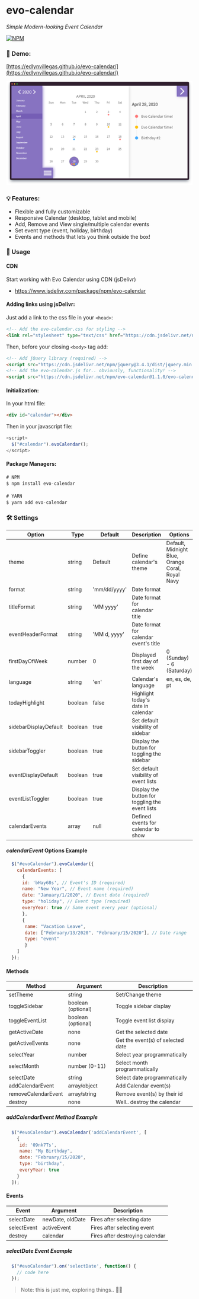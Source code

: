 # evo-calendar
_Simple Modern-looking Event Calendar_

[![NPM](https://nodei.co/npm/evo-calendar.png)](https://nodei.co/npm/evo-calendar/)

### :eyes: Demo:
[https://edlynvillegas.github.io/evo-calendar/](https://edlynvillegas.github.io/evo-calendar/)

![Evo Calendar Preview](/img/thumbnail.png)

### :bulb: Features:
* Flexible and fully customizable
* Responsive Calendar (desktop, tablet and mobile)
* Add, Remove and View single/multiple calendar events
* Set event type (event, holiday, birthday)
* Events and methods that lets you think outside the box!

### :art: Usage

#### CDN
Start working with Evo Calendar using CDN (jsDelivr)
* https://www.jsdelivr.com/package/npm/evo-calendar

#### Adding links using jsDelivr:

Just add a link to the css file in your `<head>`:

```html
<!-- Add the evo-calendar.css for styling -->
<link rel="stylesheet" type="text/css" href="https://cdn.jsdelivr.net/npm/evo-calendar@1.1.0/evo-calendar/css/evo-calendar.min.css"/>
```

Then, before your closing ```<body>``` tag add:

```html
<!-- Add jQuery library (required) -->
<script src="https://cdn.jsdelivr.net/npm/jquery@3.4.1/dist/jquery.min.js"></script>
<!-- Add the evo-calendar.js for.. obviously, functionality! -->
<script src="https://cdn.jsdelivr.net/npm/evo-calendar@1.1.0/evo-calendar/js/evo-calendar.min.js"></script>
```

#### Initialization:

In your html file:
```html
<div id="calendar"></div>
```

Then in your javascript file:
```js
<script>
  $("#calendar").evoCalendar();
</script>
```
#### Package Managers:
```js
# NPM
$ npm install evo-calendar

# YARN
$ yarn add evo-calendar
```

### :hammer_and_wrench: Settings

Option | Type | Default | Description | Options
------ | ---- | ------- | ----------- | -------
theme | string | Default | Define calendar's theme | Default, Midnight Blue, Orange Coral, Royal Navy
format | string | 'mm/dd/yyyy' | Date format |
titleFormat | string | 'MM yyyy' | Date format for calendar title |
eventHeaderFormat | string | 'MM d, yyyy' | Date format for calendar event's title |
firstDayOfWeek | number | 0 | Displayed first day of the week | 0 (Sunday) - 6 (Saturday)
language | string | 'en' | Calendar's language | en, es, de, pt
todayHighlight | boolean | false | Highlight today's date in calendar |
sidebarDisplayDefault | boolean | true | Set default visibility of sidebar |
sidebarToggler | boolean | true | Display the button for toggling the sidebar |
eventDisplayDefault | boolean | true | Set default visibility of event lists |
eventListToggler | boolean | true | Display the button for toggling the event lists |
calendarEvents | array | null | Defined events for calendar to show |

#### _calendarEvent_ Options Example
```js
  $("#evoCalendar").evoCalendar({
    calendarEvents: [
      {
      id: 'bHay68s', // Event's ID (required)
      name: "New Year", // Event name (required)
      date: "January/1/2020", // Event date (required)
      type: "holiday", // Event type (required)
      everyYear: true // Same event every year (optional)
      },
      {
       name: "Vacation Leave",
       date: ["February/13/2020", "February/15/2020"], // Date range
       type: "event"
       }
    ]
  });
```


#### Methods

Method | Argument | Description
------ | -------| -----------
setTheme | string |	Set/Change theme
toggleSidebar | boolean (optional) | Toggle sidebar display
toggleEventList | boolean (optional) | Toggle event list display
getActiveDate | none |	Get the selected date
getActiveEvents | none |	Get the event(s) of selected date
selectYear	| number |	Select year programmatically
selectMonth	| number (0-11) |	Select month programmatically
selectDate	| string |	Select date programmatically
addCalendarEvent | array/object | Add Calendar event(s)
removeCalendarEvent | array/string | Remove event(s) by their id
destroy	| none |	Well.. destroy the calendar

##### _addCalendarEvent_ Method Example
```js
  $("#evoCalendar").evoCalendar('addCalendarEvent', [
    {
     id: '09nk7Ts',
     name: "My Birthday",
     date: "February/15/2020",
     type: "birthday",
     everyYear: true
    }
  ]);
```

#### Events

Event | Argument | Description
------ | -------| -----------
selectDate | newDate, oldDate |	Fires after selecting date
selectEvent | activeEvent |	Fires after selecting event
destroy | calendar |	Fires after destroying calendar

##### _selectDate_ Event Example
```js
  $("#evoCalendar").on('selectDate', function() {
    // code here
  });
```

> Note: this is just me, exploring things.. :hugs::purple_heart:
